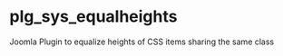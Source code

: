 plg_sys_equalheights
====================

Joomla Plugin to equalize heights of CSS items sharing the same class
